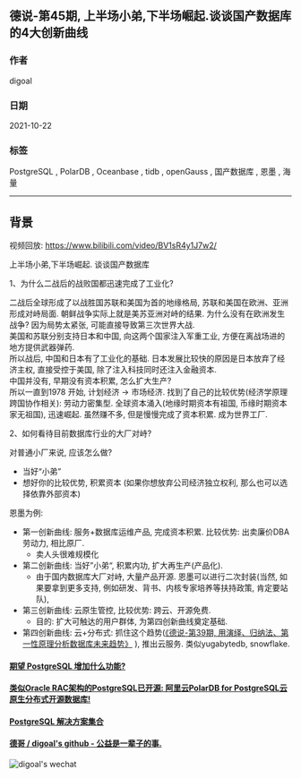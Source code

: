 ## 德说-第45期, 上半场小弟,下半场崛起.谈谈国产数据库的4大创新曲线   
                        
### 作者                        
digoal                        
                        
### 日期                        
2021-10-22                         
                        
### 标签                        
PostgreSQL , PolarDB , Oceanbase , tidb , openGauss , 国产数据库 , 恩墨 , 海量             
                        
----                        
                        
## 背景               
视频回放: https://www.bilibili.com/video/BV1sR4y1J7w2/       
    
上半场小弟,下半场崛起. 谈谈国产数据库    
    
1、为什么二战后的战败国都迅速完成了工业化?    
    
二战后全球形成了以战胜国苏联和美国为首的地缘格局, 苏联和美国在欧洲、亚洲形成对峙局面. 朝鲜战争实际上就是美苏亚洲对峙的结果. 为什么没有在欧洲发生战争? 因为局势太紧张, 可能直接导致第三次世界大战.     
美国和苏联分别支持日本和中国, 向这两个国家注入军重工业, 方便在离战场进的地方提供武器弹药.     
所以战后, 中国和日本有了工业化的基础. 日本发展比较快的原因是日本放弃了经济主权, 直接受控于美国, 除了注入科技同时还注入金融资本.     
中国并没有, 早期没有资本积累, 怎么扩大生产?     
所以一直到1978 开始, 计划经济 -> 市场经济. 找到了自己的比较优势(经济学原理跨国协作相关): 劳动力密集型. 全球资本涌入(地缘时期资本有祖国, 币缘时期资本家无祖国), 迅速崛起. 虽然赚不多, 但是慢慢完成了资本积累.  成为世界工厂.     
    
2、如何看待目前数据库行业的大厂对峙?    
  
对普通小厂来说, 应该怎么做?    
- 当好“小弟”      
- 想好你的比较优势, 积累资本 (如果你想放弃公司经济独立权利, 那么也可以选择依靠外部资本)    
    
恩墨为例:     
- 第一创新曲线: 服务+数据库运维产品, 完成资本积累.  比较优势: 出卖廉价DBA劳动力, 相比原厂.     
    - 卖人头很难规模化  
- 第二创新曲线: 当好”小弟“, 积累内功, 扩大再生产(产品化).     
    - 由于国内数据库大厂对峙, 大量产品开源. 恩墨可以进行二次封装(当然, 如果要拿到更多支持, 例如研发、背书、内核专家培养等扶持政策, 肯定要站队),    
- 第三创新曲线: 云原生管控, 比较优势: 跨云、开源免费.      
    - 目的: 扩大可触达的用户群体, 为第四创新曲线奠定基础.   
- 第四创新曲线: 云+分布式: 抓住这个趋势([《德说-第39期, 用演绎、归纳法、第一性原理分析数据库未来趋势》](../202110/20211012_01.md)  ), 推出云服务. 类似yugabytedb, snowflake.      
      
  
#### [期望 PostgreSQL 增加什么功能?](https://github.com/digoal/blog/issues/76 "269ac3d1c492e938c0191101c7238216")
  
  
#### [类似Oracle RAC架构的PostgreSQL已开源: 阿里云PolarDB for PostgreSQL云原生分布式开源数据库!](https://github.com/ApsaraDB/PolarDB-for-PostgreSQL "57258f76c37864c6e6d23383d05714ea")
  
  
#### [PostgreSQL 解决方案集合](https://yq.aliyun.com/topic/118 "40cff096e9ed7122c512b35d8561d9c8")
  
  
#### [德哥 / digoal's github - 公益是一辈子的事.](https://github.com/digoal/blog/blob/master/README.md "22709685feb7cab07d30f30387f0a9ae")
  
  
![digoal's wechat](../pic/digoal_weixin.jpg "f7ad92eeba24523fd47a6e1a0e691b59")
  
